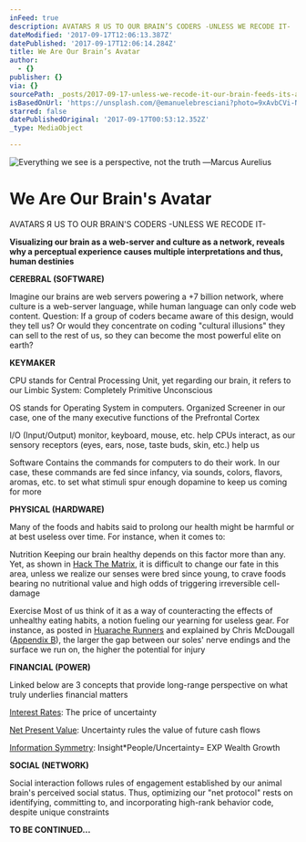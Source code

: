 ```yaml
---
inFeed: true
description: AVATARS Я US TO OUR BRAIN’S CODERS -UNLESS WE RECODE IT-
dateModified: '2017-09-17T12:06:13.387Z'
datePublished: '2017-09-17T12:06:14.284Z'
title: We Are Our Brain’s Avatar
author:
  - {}
publisher: {}
via: {}
sourcePath: _posts/2017-09-17-unless-we-recode-it-our-brain-feeds-its-avatar-to-coders.md
isBasedOnUrl: 'https://unsplash.com/@emanuelebresciani?photo=9xAvbCVi-Nk) '
starred: false
datePublishedOriginal: '2017-09-17T00:53:12.352Z'
_type: MediaObject

---
```

![Everything we see is a perspective, not the truth ―Marcus Aurelius](https://imgflo.herokuapp.com/graph/2b2431f8e7ba7b0/69cc6f5aa2e07d256d2fb60d0c3e82d0/croprotate.png?cropheight=4910&cropwidth=7360&degrees=0&input=https%3A%2F%2Fthe-grid-user-content.s3-us-west-2.amazonaws.com%2Fc79d3ac5-6db6-4deb-b211-4021caf4517d.png&x=0&y=0)

# We Are Our Brain's Avatar

AVATARS Я US TO OUR BRAIN'S CODERS -UNLESS WE RECODE IT-

**Visualizing
our brain as a web-server and culture as a network, reveals why a perceptual
experience causes multiple interpretations and thus, human destinies**

**CEREBRAL
(SOFTWARE)**

Imagine
our brains are web servers powering a +7 billion network, where culture is a
web-server language, while human language can only code web content. Question:
If a group of coders became aware of this design, would they tell us? Or would
they concentrate on coding "cultural illusions" they can sell to the rest of
us, so they can become the most powerful elite on earth?

**KEYMAKER**

CPU
stands for Central Processing Unit, yet regarding our brain, it refers to our
Limbic System: Completely Primitive Unconscious

OS
stands for Operating System in computers. Organized Screener in our case, one
of the many executive functions of the Prefrontal Cortex

I/O
(Input/Output) monitor, keyboard, mouse, etc. help CPUs interact, as our
sensory receptors (eyes, ears, nose, taste buds, skin, etc.) help us

Software
Contains the commands for computers to do their work. In our case, these
commands are fed since infancy, via sounds, colors, flavors, aromas, etc. to
set what stimuli spur enough dopamine to keep us coming for more

**PHYSICAL
(HARDWARE)**

Many
of the foods and habits said to prolong our health might be harmful or at best
useless over time. For instance, when it comes to:

Nutrition
Keeping our brain healthy depends on this factor more than any. Yet, as shown
in [Hack The Matrix][0], it is difficult to change our fate
in this area, unless we realize our senses were bred since young, to crave
foods bearing no nutritional value and high odds of triggering irreversible
cell-damage

Exercise
Most of us think of it as a way of counteracting the effects of unhealthy
eating habits, a notion fueling our yearning for useless gear. For instance, as
posted in [Huarache Runners][1] and
explained by Chris McDougall ([Appendix B][0]), the larger the
gap between our soles' nerve endings and the surface we run on, the higher the
potential for injury

**FINANCIAL
(POWER)**

Linked
below are 3 concepts that provide long-range perspective on what truly
underlies financial matters

[Interest Rates][2]:
The price of uncertainty

[Net Present Value][3]:
Uncertainty rules the value of future cash flows

[Information Symmetry][4]:
Insight\*People/Uncertainty= EXP Wealth Growth

**SOCIAL
(NETWORK)**

Social
interaction follows rules of engagement established by our animal brain's
perceived social status. Thus, optimizing our "net protocol" rests on
identifying, committing to, and incorporating high-rank behavior code, despite
unique constraints

**TO
BE CONTINUED...**

[0]: http://www.infoasy.com/
[1]: https://www.strava.com/clubs/huarache-runners
[2]: http://sequoian.com/2015/09/wp-contentuploads201610the-discount-rate-pyramid-scheme-2-0-pdf/
[3]: http://sequoian.com/2017/08/wp-contentuploads201708predator-prey2-pdf/
[4]: http://sequoian.com/2016/03/wp-contentuploads201708information_symmetry-pdf/